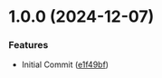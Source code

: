 # 1.0.0 (2024-12-07)


### Features

* Initial Commit ([e1f49bf](https://github.com/jdhillen/browserslist-config/commit/e1f49bfde559354d3eba07feedc0e4ad1ff383b4))
